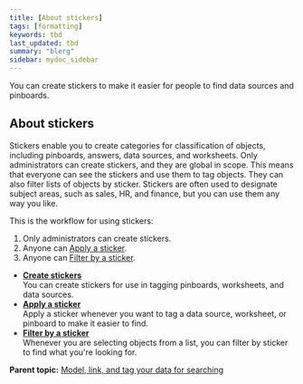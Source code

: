 ```yaml
---
title: [About stickers]
tags: [formatting]
keywords: tbd
last_updated: tbd
summary: "blerg"
sidebar: mydoc_sidebar
---
```

You can create stickers to make it easier for people to find data sources and pinboards.

## About stickers

Stickers enable you to create categories for classification of objects, including pinboards, answers, data sources, and worksheets. Only administrators can create stickers, and they are global in scope. This means that everyone can see the stickers and use them to tag objects. They can also filter lists of objects by sticker. Stickers are often used to designate subject areas, such as sales, HR, and finance, but you can use them any way you like.

This is the workflow for using stickers:

1.  Only administrators can create stickers.
2.  Anyone can [Apply a sticker](apply_stickers.html#).
3.  Anyone can [Filter by a sticker](filter_by_sticker.html#).

-   **[Create stickers](../../admin/data_modeling/create_stickers.html)**  
You can create stickers for use in tagging pinboards, worksheets, and data sources.
-   **[Apply a sticker](../../admin/data_modeling/apply_stickers.html)**  
Apply a sticker whenever you want to tag a data source, worksheet, or pinboard to make it easier to find.
-   **[Filter by a sticker](../../admin/data_modeling/filter_by_sticker.html)**  
Whenever you are selecting objects from a list, you can filter by sticker to find what you're looking for.

**Parent topic:** [Model, link, and tag your data for searching](../../admin/data_modeling/about_data_modeling_intro.html)
